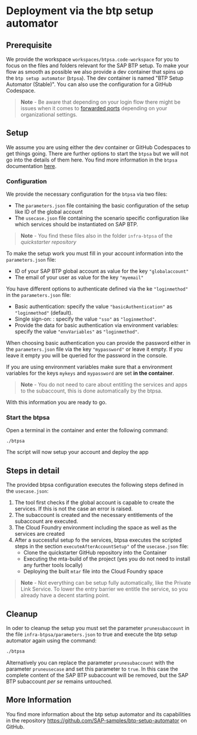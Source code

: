# Deployment via the btp setup automator

## Prerequisite

We provide the workspace `workspaces/btpsa.code-workspace` for you to focus on the files and folders relevant for the SAP BTP setup. To make your flow as smooth as possible we also provide a dev container that spins up the `btp setup automator` (`btpsa`). The dev container is named "BTP Setup Automator (Stable)". You can also use the configuration for a GitHub Codespace. 

> **Note** - Be aware that depending on your login flow there might be issues when it comes to [forwarded ports](https://docs.github.com/en/codespaces/managing-codespaces-for-your-organization/restricting-the-visibility-of-forwarded-ports) depending on your organizational settings.

## Setup

We assume you are using either the dev container or GitHub Codespaces to get things going. There are further options to start the `btpsa` but we will not go into the details of them here. You find more information in the `btpsa` documentation [here](https://github.com/SAP-samples/btp-setup-automator/blob/main/docs/BASIC_SETUP.md).

### Configuration

We provide the necessary configuration for the `btpsa` via two files:

- The `parameters.json` file containing the basic configuration of the setup like ID of the global account
- The `usecase.json` file containing the scenario specific configuration like which services should be instantiated on SAP BTP.

> **Note** - You find these files also in the folder `infra-btpsa` of the *quickstarter repository*

To make the setup work you must fill in your account information into the `parameters.json` file:

- ID of your SAP BTP global account as value for the key `"globalaccount"`
- The email of your user as value for the key `"myemail"`

You have different options to authenticate defined via the ke `"loginmethod"` in the `parameters.json` file:

- Basic authentication: specify the value `"basicAuthentication"` as `"loginmethod"` (default).
- Single sign-on: : specify the value `"sso"` as `"loginmethod"`.
- Provide the data for basic authentication via environment variables: specify the value `"envVariables"` as `"loginmethod"`.

When choosing basic authentication you can provide the password either in the `parameters.json` file via the key `"mypassword"` or leave it empty. If you leave it empty you will be queried for the password in the console.

If you are using environment variables make sure that a environment variables for the keys `mykeys` and `mypassword` are set **in the container**.

> **Note** - You do not need to care about entitling the services and apps to the subaccount, this is done automatically by the btpsa.

With this information you are ready to go.

### Start the btpsa

Open a terminal in the container and enter the following command:

```ash
./btpsa
```

The script will now setup your account and deploy the app

## Steps in detail

The provided btpsa configuration executes the following steps defined in the `usecase.json`:

1. The tool first checks if the global account is capable to create the services. If this is not the case an error is raised.
2. The subaccount is created and the necessary entitlements of the subaccount are executed.
3. The Cloud Foundry environment including the space as well as the services are created
4. After a successful setup fo the services, btpsa executes the scripted steps in the section `executeAfterAccountSetup"` of the `usecase.json` file:
   - Clone the quickstarter GitHub repository into the Container
   - Executing the mta-build of the project (yes you do not need to install any further tools locally)
   - Deploying the built `mtar` file into the Cloud Foundry space 

> **Note** - Not everything can be setup fully automatically, like the Private Link Service. To lower the entry barrier we entitle the service, so you already have a decent starting point.

## Cleanup

In oder to cleanup the setup you must set the parameter `prunesubaccount` in the file `infra-btpsa/parameters.json` to true and execute the btp setup automator again using the command:

```bash
./btpsa
```

Alternatively you can replace the parameter `prunesubaccount` with the parameter `pruneusecase` and set this parameter to `true`. In this case the complete content of the SAP BTP subaccount will be removed, but the SAP BTP subaccount *per se* remains untouched.

## More Information

You find more information about the btp setup automator and its capabilities in the repository <https://github.com/SAP-samples/btp-setup-automator> on GitHub.
